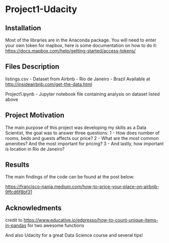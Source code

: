 # Project1-Udacity

## Installation
Most of the libraries are in the Anaconda package. You will need to enter your own token for mapbox, here is some documentation on how to do it: https://docs.mapbox.com/help/getting-started/access-tokens/

## Files Description
listings.csv -  Dataset from Airbnb - Rio de Janeiro - Brazil
		Available at http://insideairbnb.com/get-the-data.html
		
Project1.ipynb - Jupyter notebook file containing analysis on dataset listed above

## Project Motivation
The main purpose of this project was developing my skills as a Data Scientist, the goal was to answer three questions:
1 - How does number of rooms, beds and guests affects our price?
2 - What are the most common amenities? And the most important for pricing?
3 - And lastly, how important is location in Rio de Janeiro?


## Results
The main findings of the code can be found at the post below:

https://francisco-nania.medium.com/how-to-price-your-place-on-airbnb-9ffcd6f8bf31

## Acknowledments

credit to https://www.educative.io/edpresso/how-to-count-unique-items-in-pandas for two awesome functions

And also Udacity for a great Data Science course and several tips!

